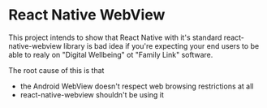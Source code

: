# React Native WebView

This project intends to show that React Native with it's standard react-native-webview library is bad idea if you're expecting your end users to be able to realy on "Digital Wellbeing" ot "Family Link" software.

The root cause of this is that
- the Android WebView doesn't respect web browsing restrictions at all
- react-native-webview shouldn't be using it